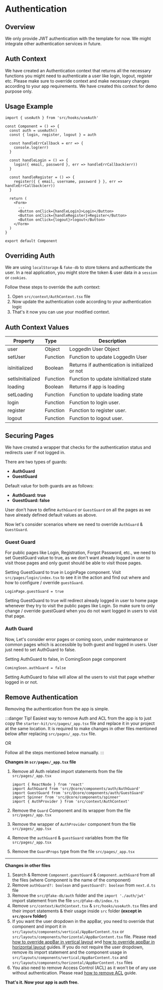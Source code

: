 # Authentication

## Overview

We only provide JWT authentication with the template for now. We might integrate other authentication services in future.

## Auth Context

We have created an Authentication context that returns all the necessary functions you might need to authenticate a user like login, logout, register etc. Please make sure to override context and make necessary changes according to your app requirements. We have created this context for demo purpose only.

## Usage Example

```tsx
import { useAuth } from 'src/hooks/useAuth'

const Component = () => {
  const auth = useAuth()
  const { login, register, logout } = auth

  const handleErrCallback = err => {
    console.log(err)
  }

  const handleLogin = () => {
    login({ email, password }, err => handleErrCallback(err))
  }

  const handleRegister = () => {
    register({ { email, username, password } }, err => handleErrCallback(err))
  }

  return (
    <Form>
      ...
      <Button onClick={handleLogin}>Login</Button>
      <Button onClick={handleRegister}>Register</Button>
      <Button onClick={logout}>logout</Button>
    </Form>
  )
}

export default Component
```

## Overriding Auth

We are using `localStorage` & `fake-db` to store tokens and authenticate the user.
In a real application, you might store the token & user data in a `session` or `cookies`.

Follow these steps to override the auth context:

1. Open `src/context/AuthContext.tsx` file
2. Now update the authentication code according to your authentication logic
3. That's it now you can use your modified context.

## Auth Context Values

| Property         | Type     | Description                                     |
| ---------------- | :------- | ----------------------------------------------- |
| user             | Object   | LoggedIn User Object                            |
| setUser          | Function | Function to update LoggedIn User                |
| isInitialized    | Boolean  | Returns if authentication is initialized or not |
| setIsInitialized | Function | Function to update isInitialized state          |
| loading          | Boolean  | Returns if app is loading                       |
| setLoading       | Function | Function to update loading state                |
| login            | Function | Function to login user.                         |
| register         | Function | Function to register user.                      |
| logout           | Function | Function to logout user.                        |

## Securing Pages

We have created a wrapper that checks for the authentication status and redirects user if not logged in.

There are two types of guards:

- **AuthGuard**
- **GuestGuard**

Default value for both guards are as follows:

- **AuthGuard: true**
- **GuestGuard: false**

User don't have to define `AuthGuard` or `GuestGuard` on all the pages as we have already defined default values as above.

Now let's consider scenarios where we need to override `AuthGuard` & `GuestGuard`.

### Guest Guard

For public pages like Login, Registration, Forgot Password, etc., we need to set GuestGuard value to true, as we don't want already logged in user to visit those pages and only guest should be able to visit those pages.

Setting GuestGuard to true in LoginPage component. Visit `src/pages/login/index.tsx` to see it in the action and find out where and how to configure / override `guestGuard`.

```tsx
LoginPage.guestGuard = true
```

Setting GuestGuard to true will redirect already logged in user to home page whenever they try to visit the public pages like Login. So make sure to only change / override guestGuard when you do not want logged in users to visit that page.

### Auth Guard

Now, Let's consider error pages or coming soon, under maintenance or common pages which is accessible by both guest and logged in users. User just need to set AuthGuard to false.

Setting AuthGuard to false, in ComingSoon page component

```tsx
ComingSoon.authGuard = false
```

Setting AuthGuard to false will allow all the users to visit that page whether logged in or not.

## Remove Authentication

Removing the authentication from the app is simple.

:::danger Tip!
Easiest way to remove Auth and ACL from the app is to just copy the `starter-kit/src/pages/_app.tsx` file and replace it in your project at the same location. It is required to make changes in other files mentioned below after replacing `src/pages/_app.tsx` file.

OR

Follow all the steps mentioned below manually.
:::

**Changes in `scr/pages/_app.tsx` file**

1. Remove all Auth related import statements from the file `src/pages/_app.tsx`

    ```tsx
    import { ReactNode } from 'react'
    import AuthGuard from 'src/@core/components/auth/AuthGuard'
    import GuestGuard from 'src/@core/components/auth/GuestGuard'
    import Spinner from 'src/@core/components/spinner'
    import { AuthProvider } from 'src/context/AuthContext'
    ```

2. Remove the `Guard` Component and its wrapper from the file `src/pages/_app.tsx`
3. Remove the wrapper of `AuthProvider` component from the file `src/pages/_app.tsx`
4. Remove the `authGuard` & `guestGuard` variables from the file `src/pages/_app.tsx`
5. Remove the `GuardProps` type from the file `src/pages/_app.tsx`

---

**Changes in other files**

1. Search & Remove `Component.guestGuard` & `Component.authGuard` from all the files (where Component is the name of the component)
2. Remove `authGuard?: boolean` and `guestGuard?: boolean` from `next.d.ts` file
3. Remove the `src/@fake-db/auth` folder and the `import './auth/jwt'` import statement from the file `src/@fake-db/index.ts`
4. Remove `src/context/AuthContext.tsx` & `src/hooks/useAuth.tsx` files and their import statements & their usage inside `src` folder **(except in `src/@core` folder)**
5. If you want the user dropdown in the appBar, you need to override that component and import it in `src/layouts/components/vertical/AppBarContent.tsx` or `src/layouts/components/horizontal/AppBarContent.tsx` file. Please read [how to override appBar in vertical layout](/guide/layout/layout-overrides.html#_7-navbar-or-appbar-content) and [how to override appBar in horizontal layout](/guide/layout/layout-overrides.html#_4-appbar-content) guides. If you do not require the user dropdown, remove its import statement and the component usage in `src/layouts/components/vertical/AppBarContent.tsx`  and `src/layouts/components/horizontal/AppBarContent.tsx` files
6. You also need to remove Access Control (ACL) as it won't be of any use without authentication. Please read [how to remove ACL](/guide/development/access-control.html#how-to-remove-acl) guide.

**That's it. Now your app is auth free.**
